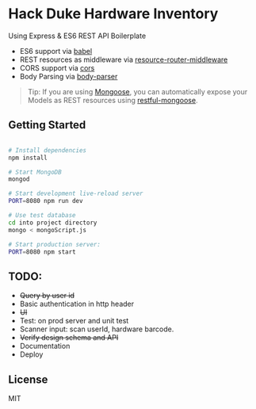 Hack Duke Hardware Inventory 
==================================
Using Express & ES6 REST API Boilerplate

- ES6 support via [babel](https://babeljs.io)
- REST resources as middleware via [resource-router-middleware](https://github.com/developit/resource-router-middleware)
- CORS support via [cors](https://github.com/troygoode/node-cors)
- Body Parsing via [body-parser](https://github.com/expressjs/body-parser)

> Tip: If you are using [Mongoose](https://github.com/Automattic/mongoose), you can automatically expose your Models as REST resources using [restful-mongoose](https://git.io/restful-mongoose).

Getting Started
---------------

```sh

# Install dependencies
npm install

# Start MongoDB
mongod

# Start development live-reload server
PORT=8080 npm run dev

# Use test database
cd into project directory   
mongo < mongoScript.js   

# Start production server:
PORT=8080 npm start
```
TODO:
-----
<ul>
<li><del>Query by user id</del></li>
<li>Basic authentication in http header   </li>
<li><del>UI   </del></li>
<li>Test: on prod server and unit test   </li>
<li>Scanner input: scan userId, hardware barcode.   </li>
<li><del>Verify design schema and API   </del></li>
<li>Documentation   </li>
<li>Deploy   </li>
</ul>

License
-------

MIT
